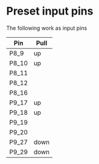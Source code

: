 # Preset input pins

The following work as input pins

Pin | Pull | 
--- | ---- | 
P8_9  | up
P8_10 | up
P8_11 | 
P8_12 | 
P8_16 | 
P9_17 | up
P9_18 | up
P9_19 | 
P9_20 | 
P9_27 | down
P9_29 | down

